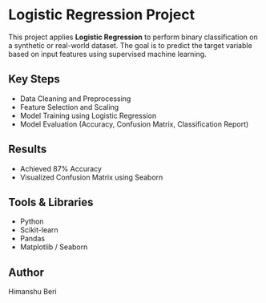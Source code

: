 # Logistic Regression Project

This project applies **Logistic Regression** to perform binary classification on a synthetic or real-world dataset. The goal is to predict the target variable based on input features using supervised machine learning.

## Key Steps
- Data Cleaning and Preprocessing  
- Feature Selection and Scaling  
- Model Training using Logistic Regression  
- Model Evaluation (Accuracy, Confusion Matrix, Classification Report)

## Results
- Achieved 87% Accuracy
- Visualized Confusion Matrix using Seaborn

## Tools & Libraries
- Python  
- Scikit-learn  
- Pandas  
- Matplotlib / Seaborn

## Author
Himanshu Beri
